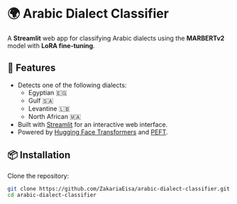 # 🌍 Arabic Dialect Classifier

A **Streamlit** web app for classifying Arabic dialects using the **MARBERTv2** model with **LoRA fine-tuning**.

## 🚀 Features
- Detects one of the following dialects:
  - Egyptian 🇪🇬
  - Gulf 🇸🇦
  - Levantine 🇱🇧
  - North African 🇲🇦
- Built with [Streamlit](https://streamlit.io/) for an interactive web interface.
- Powered by [Hugging Face Transformers](https://huggingface.co/transformers/) and [PEFT](https://github.com/huggingface/peft).

## 📦 Installation
Clone the repository:
```bash
git clone https://github.com/ZakariaEisa/arabic-dialect-classifier.git
cd arabic-dialect-classifier

